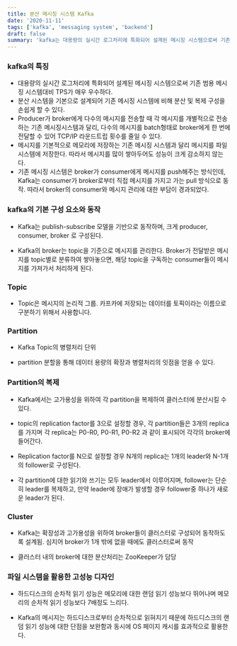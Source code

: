 ```yaml
---
title: 분산 메시징 시스템 Kafka
date: '2020-11-11'
tags: ['kafka', 'messaging system', 'backend']
draft: false
summary: 'kafka는 대용량의 실시간 로그처리에 특화되어 설계된 메시징 시스템으로써 기존 범용 메시징 시스템대비 TPS가 매우 우수하다.'
---
```


### kafka의 특징

- 대용량의 실시간 로그처리에 특화되어 설계된 메시징 시스템으로써 기존 범용 메시징 시스템대비 TPS가 매우 우수하다.
- 분산 시스템을 기본으로 설계되어 기존 메시징 시스템에 비해 분산 및 복제 구성을 손쉽게 할 수 있다.
- Producer가 broker에게 다수의 메시지를 전송할 때 각 메시지를 개별적으로 전송하는 기존 메시징시스템과 달리, 다수의 메시지를 batch형태로 broker에게 한 번에 전달할 수 있어 TCP/IP 라운드트립 횟수를 줄일 수 있다.
- 메시지를 기본적으로 메모리에 저장하는 기존 메시징 시스템과 달리 메시지를 파일 시스템에 저장한다. 따라서 메시지를 많이 쌓아두어도 성능이 크게 감소하지 않는다.
- 기존 메시징 시스템은 broker가 consumer에게 메시지를 push해주는 방식인데, Kafka는 consumer가 broker로부터 직접 메시지를 가지고 가는 pull 방식으로 동작. 따라서 broker의 consumer와 메시지 관리에 대한 부담이 경과되었다.

### kafka의 기본 구성 요소와 동작

- Kafka는 publish-subscribe 모델을 기반으로 동작하며, 크게 producer, consumer, broker 로 구성된다.

- Kafka의 broker는 topic을 기준으로 메시지를 관리한다. Broker가 전달받은 메시지를 topic별로 분류하여 쌓아놓으면, 해당 topic을 구독하는 consumer들이 메시지를 가져가서 처리하게 된다.

### Topic

- Topic은 메시지의 논리적 그룹. 카프카에 저장되는 데이터를 토픽이라는 이름으로 구분하기 위해서 사용합니다.

### Partition

- Kafka Topic의 병렬처리 단위

- partition 분할을 통해 데이터 용량의 확장과 병렬처리의 잇점을 얻을 수 있다.

### Partition의 복제

- Kafka에서는 고가용성을 위하여 각 partition을 복제하여 클러스터에 분산시킬 수 있다.

- topic의 replication factor를 3으로 설정할 경우, 각 partition들은 3개의 replica를 가지며 각 replica는 P0-R0, P0-R1, P0-R2 과 같이 표시되어 각각의 broker에 들어간다.

- Replication factor를 N으로 설정할 경우 N개의 replica는 1개의 leader와 N-1개의 follower로 구성된다.

- 각 partition에 대한 읽기와 쓰기는 모두 leader에서 이루어지며, follower는 단순히 leader를 복제하고, 만약 leader에 장애가 발생할 경우 follower중 하나가 새로운 leader가 된다.

### Cluster

- Kafka는 확장성과 고가용성을 위하여 broker들이 클러스터로 구성되어 동작하도록 설계됨. 심지어 broker가 1개 밖에 없을 때에도 클러스터로써 동작

- 클러스터 내의 broker에 대한 분산처리는 ZooKeeper가 담당

### 파일 시스템을 활용한 고성능 디자인

- 하드디스크의 순차적 읽기 성능은 메모리에 대한 랜덤 읽기 성능보다 뛰어나며 메모리의 순차적 읽기 성능보다 7배정도 느리다.

- Kafka의 메시지는 하드디스크로부터 순차적으로 읽혀지기 때문에 하드디스크의 랜덤 읽기 성능에 대한 단점을 보완함과 동시에 OS 페이지 캐시를 효과적으로 활용한다.
